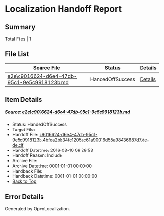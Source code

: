 # <a name='report-top'></a> Localization Handoff Report

## Summary
 Total Files | 1

## File List
 Source File | Status | Details 
 ----------- | ------ | ------- 
 [e2e\c9016624-d6e4-47db-95c1-9e5c9918123b.md](https://github.com/OpenLocalizationTest/oltest/blob/e6a98e3318ebac1b2006512feff8af43d392e9f8/e2e/c9016624-d6e4-47db-95c1-9e5c9918123b.md) | HandedOffSuccess | [Details](#d22641f61fe4ae08239f48be08a7739ce25159f24)

## Item Details
##### <a name='d22641f61fe4ae08239f48be08a7739ce25159f24'></a> Source: [e2e\c9016624-d6e4-47db-95c1-9e5c9918123b.md](https://github.com/OpenLocalizationTest/oltest/blob/e6a98e3318ebac1b2006512feff8af43d392e9f8/e2e/c9016624-d6e4-47db-95c1-9e5c9918123b.md)
* Status: HandedOffSuccess
* Target File: 
* Handoff File: [c9016624-d6e4-47db-95c1-9e5c9918123b.4bfea2bb34fc1205ac61a90016d55a98436687d7.de-de.xlf](https://github.com/OpenLocalizationTestOrg/olhandoff/blob/e37c65a942fec2edd468ff96684d8896ff6398af/ol-handoff/OpenLocalizationTestOrg/oltest.de-de/xinjiang/ht/c9016624-d6e4-47db-95c1-9e5c9918123b.4bfea2bb34fc1205ac61a90016d55a98436687d7.de-de.xlf)
* Handoff Datetime: 2016-03-10 09:29:53
* Handoff Reason: Include
* Archive File: 
* Archive Datetime: 0001-01-01 00:00:00
* Handback File: 
* Handback Datetime: 0001-01-01 00:00:00
* [Back to Top](#report-top)


## Error Details

Generated by OpenLocalization.
